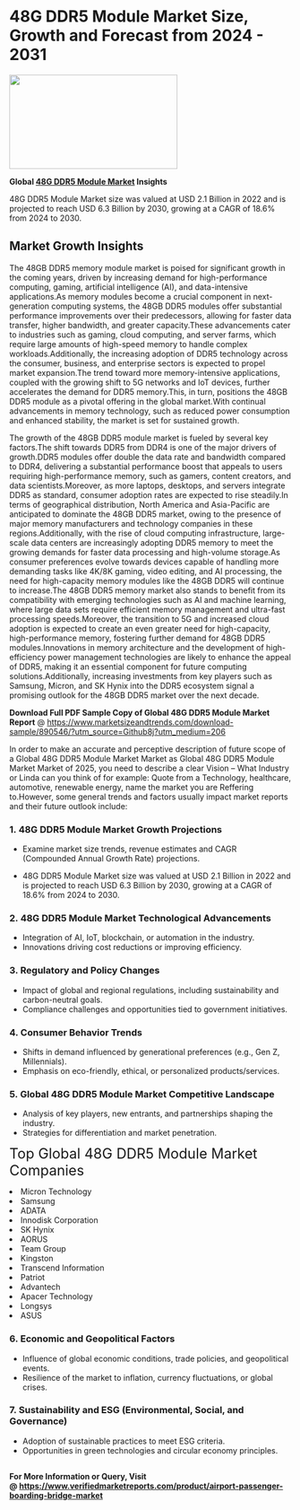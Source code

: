 <H1>48G DDR5 Module Market Size, Growth and Forecast from 2024 - 2031</H1><img class="aligncenter size-medium wp-image-584254" src="https://thirdeyenews.in/wp-content/uploads/2024/09/Global-Market-Research-300x168.jpeg" alt="" width="300" height="168" /><p><strong>Global&nbsp;<a href="https://www.marketsizeandtrends.com/download-sample/890546/?utm_source=Github8j?utm_medium=206">48G DDR5 Module Market</a> Insights</strong></p><p>48G DDR5 Module Market size was valued at USD 2.1 Billion in 2022 and is projected to reach USD 6.3 Billion by 2030, growing at a CAGR of 18.6% from 2024 to 2030.</p><p><h2>Market Growth Insights</h2> <p>The 48GB DDR5 memory module market is poised for significant growth in the coming years, driven by increasing demand for high-performance computing, gaming, artificial intelligence (AI), and data-intensive applications.As memory modules become a crucial component in next-generation computing systems, the 48GB DDR5 modules offer substantial performance improvements over their predecessors, allowing for faster data transfer, higher bandwidth, and greater capacity.These advancements cater to industries such as gaming, cloud computing, and server farms, which require large amounts of high-speed memory to handle complex workloads.Additionally, the increasing adoption of DDR5 technology across the consumer, business, and enterprise sectors is expected to propel market expansion.The trend toward more memory-intensive applications, coupled with the growing shift to 5G networks and IoT devices, further accelerates the demand for DDR5 memory.This, in turn, positions the 48GB DDR5 module as a pivotal offering in the global market.With continual advancements in memory technology, such as reduced power consumption and enhanced stability, the market is set for sustained growth.</p> <p>The growth of the 48GB DDR5 module market is fueled by several key factors.The shift towards DDR5 from DDR4 is one of the major drivers of growth.DDR5 modules offer double the data rate and bandwidth compared to DDR4, delivering a substantial performance boost that appeals to users requiring high-performance memory, such as gamers, content creators, and data scientists.Moreover, as more laptops, desktops, and servers integrate DDR5 as standard, consumer adoption rates are expected to rise steadily.In terms of geographical distribution, North America and Asia-Pacific are anticipated to dominate the 48GB DDR5 market, owing to the presence of major memory manufacturers and technology companies in these regions.Additionally, with the rise of cloud computing infrastructure, large-scale data centers are increasingly adopting DDR5 memory to meet the growing demands for faster data processing and high-volume storage.As consumer preferences evolve towards devices capable of handling more demanding tasks like 4K/8K gaming, video editing, and AI processing, the need for high-capacity memory modules like the 48GB DDR5 will continue to increase.The 48GB DDR5 memory market also stands to benefit from its compatibility with emerging technologies such as AI and machine learning, where large data sets require efficient memory management and ultra-fast processing speeds.Moreover, the transition to 5G and increased cloud adoption is expected to create an even greater need for high-capacity, high-performance memory, fostering further demand for 48GB DDR5 modules.Innovations in memory architecture and the development of high-efficiency power management technologies are likely to enhance the appeal of DDR5, making it an essential component for future computing solutions.Additionally, increasing investments from key players such as Samsung, Micron, and SK Hynix into the DDR5 ecosystem signal a promising outlook for the 48GB DDR5 market over the next decade.</p> <p><span class=""><strong>Download Full PDF Sample Copy of Global 48G DDR5 Module Market Report</strong> @ <a href="https://www.marketsizeandtrends.com/download-sample/890546/?utm_source=Github8j?utm_medium=206" target="_blank">https://www.marketsizeandtrends.com/download-sample/890546/?utm_source=Github8j?utm_medium=206</a></span></p><p>In order to make an accurate and perceptive description of future scope of a Global&nbsp;48G DDR5 Module Market Market as Global&nbsp;48G DDR5 Module Market Market of 2025, you need to describe a clear Vision &ndash; What Industry or Linda can you think of for example: Quote from a Technology, healthcare, automotive, renewable energy, name the market you are Reffering to.However, some general trends and factors usually impact market reports and their future outlook include:</p><h3>1.&nbsp;<strong>48G DDR5 Module Market Growth Projections</strong></h3><ul><li>Examine market size trends, revenue estimates and CAGR (Compounded Annual Growth Rate) projections.</li><li><p>48G DDR5 Module Market size was valued at USD 2.1 Billion in 2022 and is projected to reach USD 6.3 Billion by 2030, growing at a CAGR of 18.6% from 2024 to 2030.</p></li></ul><h3>2.&nbsp;<strong>48G DDR5 Module Market Technological Advancements</strong></h3><ul><li>Integration of AI, IoT, blockchain, or automation in the industry.</li><li>Innovations driving cost reductions or improving efficiency.</li></ul><h3>3.&nbsp;<strong>Regulatory and Policy Changes</strong></h3><ul><li>Impact of global and regional regulations, including sustainability and carbon-neutral goals.</li><li>Compliance challenges and opportunities tied to government initiatives.</li></ul><h3>4.&nbsp;<strong>Consumer Behavior Trends</strong></h3><ul><li>Shifts in demand influenced by generational preferences (e.g., Gen Z, Millennials).</li><li>Emphasis on eco-friendly, ethical, or personalized products/services.</li></ul><h3>5.&nbsp;<strong>Global 48G DDR5 Module Market Competitive Landscape</strong></h3><ul><li>Analysis of key players, new entrants, and partnerships shaping the industry.</li><li>Strategies for differentiation and market penetration.</li></ul><p data-pm-slice="1 1 []"><span style="color: inherit; font-family: inherit; font-size: 25px;">Top Global 48G DDR5 Module Market Companies</span></p><div class="" data-test-id=""><p><li>Micron Technology</li><li> Samsung</li><li> ADATA</li><li> Innodisk Corporation</li><li> SK Hynix</li><li> AORUS</li><li> Team Group</li><li> Kingston</li><li> Transcend Information</li><li> Patriot</li><li> Advantech</li><li> Apacer Technology</li><li> Longsys</li><li> ASUS</li></p></div><h3>6.&nbsp;<strong>Economic and Geopolitical Factors</strong></h3><ul><li>Influence of global economic conditions, trade policies, and geopolitical events.</li><li>Resilience of the market to inflation, currency fluctuations, or global crises.</li></ul><h3>7.&nbsp;<strong>Sustainability and ESG (Environmental, Social, and Governance)</strong></h3><ul><li>Adoption of sustainable practices to meet ESG criteria.</li><li>Opportunities in green technologies and circular economy principles.</li></ul><h2><strong style="font-size: 14px;">For More Information or Query, Visit @&nbsp;</strong><a style="background-color: #ffffff; font-size: 14px;" href="https://www.marketsizeandtrends.com/report/48g-ddr5-module-market/" target="_blank">https://www.verifiedmarketreports.com/product/airport-passenger-boarding-bridge-market</a></h2>